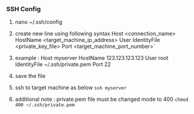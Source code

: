 ### SSH Config
1. nano ~/.ssh/config

2. create new line using following syntax
		Host <connection_name>
		HostName <target_machine_ip_address>
		User <username>
		IdentityFile <private_key_file>
		Port <target_machine_port_number>`

3. example :
		Host myserver
		HostName 123.123.123.123
		User root
		IdentityFile ~/.ssh/private.pem
		Port 22

4. save the file

5. ssh to target machine as below
`
ssh myserver
`

6. additional note :
private.pem file must be changed mode to 400
`
chmod 400 ~/.ssh/private.pem
`
